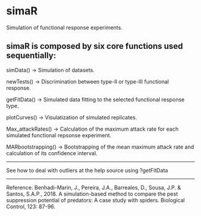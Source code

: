 # simaR
Simulation of functional response experiments.

simaR is composed by six core functions used sequentially:
---------------------------------------------------------------------


simData() -> Simulation of datasets.

newTests() -> Discrimination between type-II or type-III functional response.

getFitData() -> Simulated data fitting to the selected functional response type.

plotCurves() -> Visulatization of simulated replicates.

Max_attackRates() -> Calculation of the maximum attack rate for each simulated functional repsonse experiment.

MARbootstrapping() -> Bootstrapping of the mean maximum attack rate and calculation of its confidence interval.

---------------------------------------------------------------------

See how to deal with outliers at the help source using ?getFitData

---------------------------------------------------------------------

Reference:
Benhadi-Marin, J., Pereira, J.A., Barreales, D., Sousa, J.P. & Santos, S.A.P., 2018. A simulation-based method 
to compare the pest suppression potential of predators: A case study with spiders. Biological Control, 123: 87-96.
